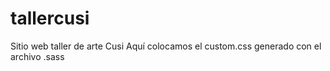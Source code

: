 # tallercusi
Sitio web taller de arte Cusi
Aquí colocamos el custom.css generado con el archivo .sass
